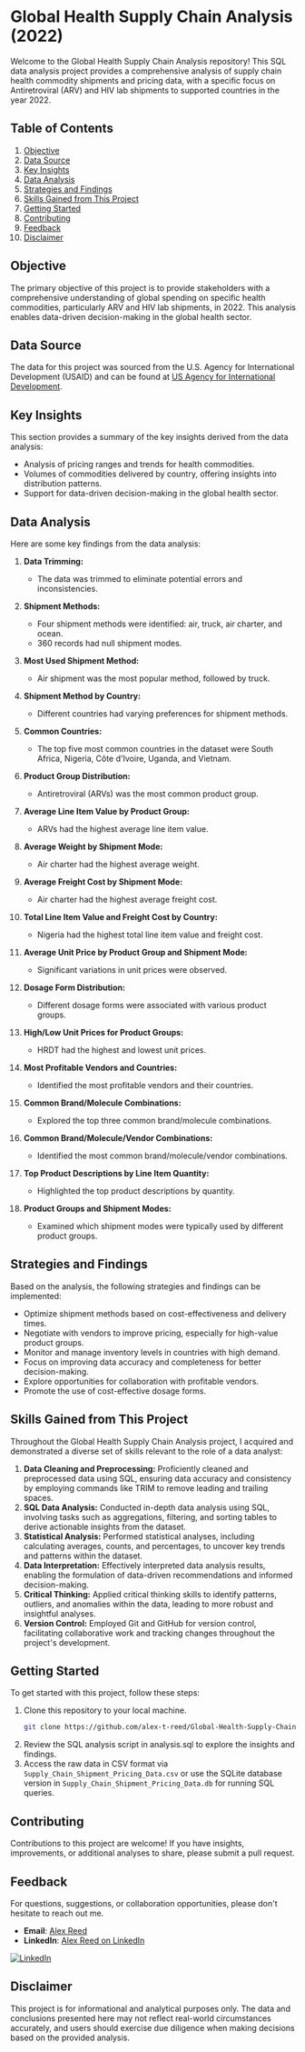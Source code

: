 # Global Health Supply Chain Analysis (2022)

Welcome to the Global Health Supply Chain Analysis repository! This SQL data analysis project provides a comprehensive analysis of supply chain health commodity shipments and pricing data, with a specific focus on Antiretroviral (ARV) and HIV lab shipments to supported countries in the year 2022.

## Table of Contents

1. [Objective](#objective)
2. [Data Source](#data-source)
3. [Key Insights](#key-insights)
4. [Data Analysis](#data-analysis)
5. [Strategies and Findings](#strategies-and-findings)
6. [Skills Gained from This Project](#skills-gained-from-this-project)
7. [Getting Started](#getting-started)
8. [Contributing](#contributing)
9. [Feedback](#feedback)
10. [Disclaimer](#disclaimer)

## Objective

The primary objective of this project is to provide stakeholders with a comprehensive understanding of global spending on specific health commodities, particularly ARV and HIV lab shipments, in 2022. This analysis enables data-driven decision-making in the global health sector.

## Data Source

The data for this project was sourced from the U.S. Agency for International Development (USAID) and can be found at [US Agency for International Development](https://catalog.data.gov/dataset/supply-chain-shipment-pricing-data-07d29).

## Key Insights

This section provides a summary of the key insights derived from the data analysis:

- Analysis of pricing ranges and trends for health commodities.
- Volumes of commodities delivered by country, offering insights into distribution patterns.
- Support for data-driven decision-making in the global health sector.

## Data Analysis

Here are some key findings from the data analysis:

1. **Data Trimming:**
   - The data was trimmed to eliminate potential errors and inconsistencies.

2. **Shipment Methods:**
   - Four shipment methods were identified: air, truck, air charter, and ocean.
   - 360 records had null shipment modes.

3. **Most Used Shipment Method:**
   - Air shipment was the most popular method, followed by truck.

4. **Shipment Method by Country:**
   - Different countries had varying preferences for shipment methods.

5. **Common Countries:**
   - The top five most common countries in the dataset were South Africa, Nigeria, Côte d'Ivoire, Uganda, and Vietnam.

6. **Product Group Distribution:**
   - Antiretroviral (ARVs) was the most common product group.

7. **Average Line Item Value by Product Group:**
   - ARVs had the highest average line item value.

8. **Average Weight by Shipment Mode:**
   - Air charter had the highest average weight.

9. **Average Freight Cost by Shipment Mode:**
   - Air charter had the highest average freight cost.

10. **Total Line Item Value and Freight Cost by Country:**
    - Nigeria had the highest total line item value and freight cost.

11. **Average Unit Price by Product Group and Shipment Mode:**
    - Significant variations in unit prices were observed.

12. **Dosage Form Distribution:**
    - Different dosage forms were associated with various product groups.

13. **High/Low Unit Prices for Product Groups:**
    - HRDT had the highest and lowest unit prices.

14. **Most Profitable Vendors and Countries:**
    - Identified the most profitable vendors and their countries.

15. **Common Brand/Molecule Combinations:**
    - Explored the top three common brand/molecule combinations.

16. **Common Brand/Molecule/Vendor Combinations:**
    - Identified the most common brand/molecule/vendor combinations.

17. **Top Product Descriptions by Line Item Quantity:**
    - Highlighted the top product descriptions by quantity.

18. **Product Groups and Shipment Modes:**
    - Examined which shipment modes were typically used by different product groups.

## Strategies and Findings

Based on the analysis, the following strategies and findings can be implemented:

- Optimize shipment methods based on cost-effectiveness and delivery times.
- Negotiate with vendors to improve pricing, especially for high-value product groups.
- Monitor and manage inventory levels in countries with high demand.
- Focus on improving data accuracy and completeness for better decision-making.
- Explore opportunities for collaboration with profitable vendors.
- Promote the use of cost-effective dosage forms.

## Skills Gained from This Project

Throughout the Global Health Supply Chain Analysis project, I acquired and demonstrated a diverse set of skills relevant to the role of a data analyst:

1. **Data Cleaning and Preprocessing:** Proficiently cleaned and preprocessed data using SQL, ensuring data accuracy and consistency by employing commands like TRIM to remove leading and trailing spaces.
2. **SQL Data Analysis:** Conducted in-depth data analysis using SQL, involving tasks such as aggregations, filtering, and sorting tables to derive actionable insights from the dataset.
3. **Statistical Analysis:** Performed statistical analyses, including calculating averages, counts, and percentages, to uncover key trends and patterns within the dataset.
4. **Data Interpretation:** Effectively interpreted data analysis results, enabling the formulation of data-driven recommendations and informed decision-making.
6. **Critical Thinking:** Applied critical thinking skills to identify patterns, outliers, and anomalies within the data, leading to more robust and insightful analyses.
7. **Version Control:** Employed Git and GitHub for version control, facilitating collaborative work and tracking changes throughout the project's development.

## Getting Started

To get started with this project, follow these steps:

1. Clone this repository to your local machine.
   ```bash
   git clone https://github.com/alex-t-reed/Global-Health-Supply-Chain-Analysis-2022
   ```
2. Review the SQL analysis script in analysis.sql to explore the insights and findings.
3. Access the raw data in CSV format via `Supply_Chain_Shipment_Pricing_Data.csv` or use the SQLite database version in `Supply_Chain_Shipment_Pricing_Data.db` for running SQL queries.

## Contributing

Contributions to this project are welcome! If you have insights, improvements, or additional analyses to share, please submit a pull request.

## Feedback

For questions, suggestions, or collaboration opportunities, please don't hesitate to reach out me.
- **Email**: [Alex Reed](mailto:alexreed@ucsb.edu)
- **LinkedIn**: [Alex Reed on LinkedIn](https://www.linkedin.com/in/alextreed)

[![LinkedIn](https://img.shields.io/badge/LinkedIn-0077B5?style=for-the-badge&logo=linkedin&logoColor=white)](https://www.linkedin.com/in/alextreed)

## Disclaimer

This project is for informational and analytical purposes only. The data and conclusions presented here may not reflect real-world circumstances accurately, and users should exercise due diligence when making decisions based on the provided analysis.
